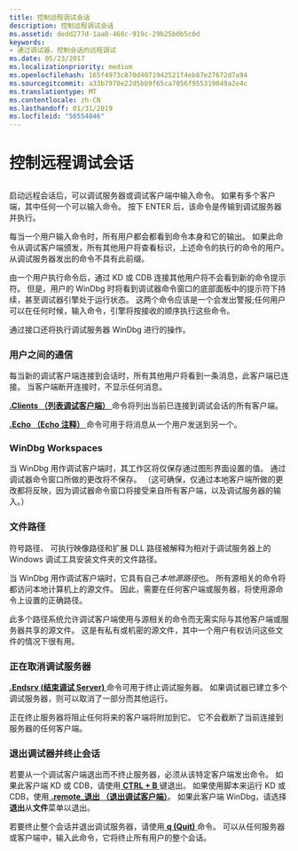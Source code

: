```yaml
---
title: 控制远程调试会话
description: 控制远程调试会话
ms.assetid: dedd277d-1aa0-468c-919c-29b25b0b5c0d
keywords:
- 通过调试器，控制会话的远程调试
ms.date: 05/23/2017
ms.localizationpriority: medium
ms.openlocfilehash: 165f4973c870d4071942521f4eb87e27672d7a94
ms.sourcegitcommit: a33b7978e22d5bb9f65ca7056f955319049a2e4c
ms.translationtype: MT
ms.contentlocale: zh-CN
ms.lasthandoff: 01/31/2019
ms.locfileid: "56554846"
---
```

# <a name="controlling-a-remote-debugging-session"></a>控制远程调试会话


## <span id="ddk_controlling_a_remote_debugging_session_dbg"></span><span id="DDK_CONTROLLING_A_REMOTE_DEBUGGING_SESSION_DBG"></span>


启动远程会话后，可以调试服务器或调试客户端中输入命令。 如果有多个客户端，其中任何一个可以输入命令。 按下 ENTER 后，该命令是传输到调试服务器并执行。

每当一个用户输入命令时，所有用户都会都看到命令本身和它的输出。 如果此命令从调试客户端颁发，所有其他用户将查看标识，上述命令的执行的命令的用户。 从调试服务器发出的命令不具有此前缀。

由一个用户执行命令后，通过 KD 或 CDB 连接其他用户将不会看到新的命令提示符。 但是，用户的 WinDbg 时将看到调试器命令窗口的底部面板中的提示符下持续，甚至调试器引擎处于运行状态。 这两个命令应该是一个会发出警报;任何用户可以在任何时候，输入命令，引擎将按接收的顺序执行这些命令。

通过接口还将执行调试服务器 WinDbg 进行的操作。

### <a name="span-idcommunicationbetweenusersspanspan-idcommunicationbetweenusersspancommunication-between-users"></a><span id="communication_between_users"></span><span id="COMMUNICATION_BETWEEN_USERS"></span>用户之间的通信

每当新的调试客户端连接到会话时，所有其他用户将看到一条消息，此客户端已连接。 当客户端断开连接时，不显示任何消息。

[ **.Clients （列表调试客户端）** ](-clients--list-debugging-clients-.md)命令将列出当前已连接到调试会话的所有客户端。

[ **.Echo （Echo 注释）** ](-echo--echo-comment-.md)命令可用于将消息从一个用户发送到另一个。

### <a name="span-idwindbgworkspacesspanspan-idwindbgworkspacesspanwindbg-workspaces"></a><span id="windbg_workspaces"></span><span id="WINDBG_WORKSPACES"></span>WinDbg Workspaces

当 WinDbg 用作调试客户端时，其工作区将仅保存通过图形界面设置的值。 通过调试器命令窗口所做的更改将不保存。 （这可确保，仅通过本地客户端所做的更改都将反映，因为调试器命令窗口将接受来自所有客户端，以及调试服务器的输入。）

### <a name="span-idfilepathsspanspan-idfilepathsspanfile-paths"></a><span id="file_paths"></span><span id="FILE_PATHS"></span>文件路径

符号路径、 可执行映像路径和扩展 DLL 路径被解释为相对于调试服务器上的 Windows 调试工具安装文件夹的文件路径。

当 WinDbg 用作调试客户端时，它具有自己*本地源路径*也。 所有源相关的命令将都访问本地计算机上的源文件。 因此，需要在任何客户端或服务器，将使用源命令上设置的正确路径。

此多个路径系统允许调试客户端使用与源相关的命令而无需实际与其他客户端或服务器共享的源文件。 这是有私有或机密的源文件，其中一个用户有权访问这些文件的情况下很有用。

### <a name="span-idcancelingthedebuggingserverspanspan-idcancelingthedebuggingserverspancanceling-the-debugging-server"></a><span id="canceling_the_debugging_server"></span><span id="CANCELING_THE_DEBUGGING_SERVER"></span>正在取消调试服务器

[ **.Endsrv (结束调试 Server)** ](-endsrv--end-debugging-server-.md)命令可用于终止调试服务器。 如果调试器已建立多个调试服务器，则可以取消了一部分而其他运行。

正在终止服务器将阻止任何将来的客户端将附加到它。 它不会截断了当前连接到服务器的任何客户端。

### <a name="span-idexitingthedebuggerandterminatingthesessionspanspan-idexitingthedebuggerandterminatingthesessionspanexiting-the-debugger-and-terminating-the-session"></a><span id="exiting_the_debugger_and_terminating_the_session"></span><span id="EXITING_THE_DEBUGGER_AND_TERMINATING_THE_SESSION"></span>退出调试器并终止会话

若要从一个调试客户端退出而不终止服务器，必须从该特定客户端发出命令。 如果此客户端 KD 或 CDB，请使用[ **CTRL + B** ](ctrl-b--quit-local-debugger-.md)键退出。 如果使用脚本来运行 KD 或 CDB，使用[ **.remote\_退出 （退出调试客户端）**](-remote-exit--exit-debugging-client-.md)。 如果此客户端 WinDbg，请选择**退出**从**文件**菜单以退出。

若要终止整个会话并退出调试服务器，请使用[ **q (Quit)** ](q--qq--quit-.md)命令。 可以从任何服务器或客户端中，输入此命令，它将终止所有用户的整个会话。

 

 





